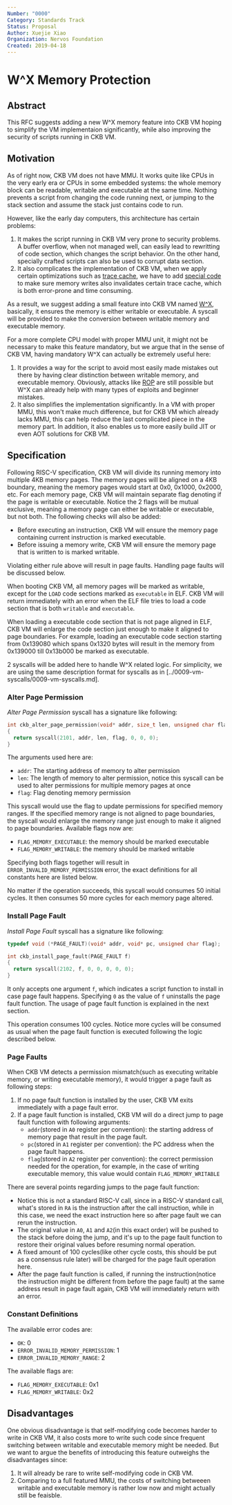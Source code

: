 ```yaml
---
Number: "0000"
Category: Standards Track
Status: Proposal
Author: Xuejie Xiao
Organization: Nervos Foundation
Created: 2019-04-18
---
```


# W^X Memory Protection

## Abstract

This RFC suggests adding a new W^X memory feature into CKB VM hoping to simplify the VM implementaion significantly, while also improving the security of scripts running in CKB VM.

## Motivation

As of right now, CKB VM does not have MMU. It works quite like CPUs in the very early era or CPUs in some embedded systems: the whole memory block can be readable, writable and executable at the same time. Nothing prevents a script from changing the code running next, or jumping to the stack section and assume the stack just contains code to run.

However, like the early day computers, this architecture has certain problems:

1. It makes the script running in CKB VM very prone to security problems. A buffer overflow, when not managed well, can easily lead to rewritting of code section, which changes the script behavior. On the other hand, specially crafted scripts can also be used to corrupt data section.
2. It also complicates the implementation of CKB VM, when we apply certain optimizations such as [trace cache](https://en.wikipedia.org/wiki/Trace_Cache), we have to add [special code](https://github.com/nervosnetwork/ckb-vm/blob/16207caf5755b5edde6df8228a2366a553960a10/src/machine.rs#L431) to make sure memory writes also invalidates certain trace cache, which is both error-prone and time consuming.

As a result, we suggest adding a small feature into CKB VM named [W^X](https://en.wikipedia.org/wiki/W%5EX), basically, it ensures the memory is either writable or executable. A syscall will be provided to make the conversion between writable memory and executable memory.

For a more complete CPU model with proper MMU unit, it might not be necessary to make this feature mandatory, but we argue that in the sense of CKB VM, having mandatory W^X can actually be extremely useful here:

1. It provides a way for the script to avoid most easily made mistakes out there by having clear distinction between writable memory, and executable memory. Obviously, attacks like [ROP](https://en.wikipedia.org/wiki/Return-oriented_programming) are still possible but W^X can already help with many types of exploits and beginner mistakes.
2. It also simplifies the implementation significantly. In a VM with proper MMU, this won't make much difference, but for CKB VM which already lacks MMU, this can help reduce the last complicated piece in the memory part. In addition, it also enables us to more easily build JIT or even AOT solutions for CKB VM.

## Specification

Following RISC-V specification, CKB VM will divide its running memory into multiple 4KB memory pages. The memory pages will be aligned on a 4KB boundary, meaning the memory pages would start at 0x0, 0x1000, 0x2000, etc. For each memory page, CKB VM will maintain separate flag denoting if the page is writable or executable. Notice the 2 flags will be mutual exclusive, meaning a memory page can either be writable or executable, but not both. The following checks will also be added:

* Before executing an instruction, CKB VM will ensure the memory page containing current instruction is marked executable.
* Before issuing a memory write, CKB VM will ensure the memory page that is written to is marked writable.

Violating either rule above will result in page faults. Handling page faults will be discussed below.

When booting CKB VM, all memory pages will be marked as writable, except for the `LOAD` code sections marked as `executable` in ELF. CKB VM will return immediately with an error when the ELF file tries to load a code section that is both `writable` and `executable`.

When loading a executable code section that is not page aligned in ELF, CKB VM will enlarge the code section just enough to make it aligned to page boundaries. For example, loading an executable code section starting from 0x139080 which spans 0x1320 bytes will result in the memory from 0x139000 till 0x13b000 be marked as executable.

2 syscalls will be added here to handle W^X related logic. For simplicity, we are using the same description format for syscalls as in [../0009-vm-syscalls/0009-vm-syscalls.md].

### Alter Page Permission

*Alter Page Permission* syscall has a signature like following:

```c
int ckb_alter_page_permission(void* addr, size_t len, unsigned char flag)
{
  return syscall(2101, addr, len, flag, 0, 0, 0);
}
```

The arguments used here are:

* `addr`: The starting address of memory to alter permission
* `len`: The length of memory to alter permission, notice this syscall can be used to alter permissions for multiple memory pages at once
* `flag`: Flag denoting memory permission

This syscall would use the flag to update permissions for specified memory ranges. If the specified memory range is not aligned to page boundaries, the syscall would enlarge the memory range just enough to make it aligned to page boundaries. Available flags now are:

* `FLAG_MEMORY_EXECUTABLE`: the memory should be marked executable
* `FLAG_MEMORY_WRITABLE`: the memory should be marked writable

Specifying both flags together will result in `ERROR_INVALID_MEMORY_PERMISSION` error, the exact definitions for all constants here are listed below.

No matter if the operation succeeds, this syscall would consumes 50 initial cycles. It then consumes 50 more cycles for each memory page altered.

### Install Page Fault

*Install Page Fault* syscall has a signature like following:

```c
typedef void (*PAGE_FAULT)(void* addr, void* pc, unsigned char flag);

int ckb_install_page_fault(PAGE_FAULT f)
{
  return syscall(2102, f, 0, 0, 0, 0, 0);
}
```

It only accepts one argument `f`, which indicates a script function to install in case page fault happens. Specifying `0` as the value of `f` uninstalls the page fault function. The usage of page fault function is explained in the next section.

This operation consumes 100 cycles. Notice more cycles will be consumed as usual when the page fault function is executed following the logic described below.

### Page Faults

When CKB VM detects a permission mismatch(such as executing writable memory, or writing executable memory), it would trigger a page fault as following steps:

1. If no page fault function is installed by the user, CKB VM exits immediately with a page fault error.
2. If a page fault function is installed, CKB VM will do a direct jump to page fault function with following arguments:
    * `addr`(stored in `A0` register per convention): the starting address of memory page that result in the page fault.
    * `pc`(stored in `A1` register per convention): the PC address when the page fault happens.
    * `flag`(stored in `A2` register per convention): the correct permission needed for the operation, for example, in the case of writing executable memory, this value would contain `FLAG_MEMORY_WRITABLE`

There are several points regarding jumps to the page fault function:

* Notice this is not a standard RISC-V call, since in a RISC-V standard call, what's stored in `RA` is the instruction after the call instruction, while in this case, we need the exact instruction here so after page fault we can rerun the instruction.
* The original value in `A0`, `A1` and `A2`(in this exact order) will be pushed to the stack before doing the jump, and it's up to the page fault function to restore their original values before resuming normal operation.
* A fixed amount of 100 cycles(like other cycle costs, this should be put as a consensus rule later) will be charged for the page fault operation here.
* After the page fault function is called, if running the instruction(notice the instruction might be different from before the page fault) at the same address result in page fault again, CKB VM will immediately return with an error.

### Constant Definitions

The available error codes are:

* `OK`: 0
* `ERROR_INVALID_MEMORY_PERMISSION`: 1
* `ERROR_INVALID_MEMORY_RANGE`: 2

The available flags are:

* `FLAG_MEMORY_EXECUTABLE`: 0x1
* `FLAG_MEMORY_WRITABLE`: 0x2

## Disadvantages

One obvious disadvantage is that self-modifying code becomes harder to write in CKB VM, it also costs more to write such code since frequent switching between writable and executable memory might be needed. But we want to argue the benefits of introducing this feature outweighs the disadvantages since:

1. It will already be rare to write self-modifying code in CKB VM.
2. Comparing to a full featured MMU, the costs of switching betweeen writable and executable memory is rather low now and might actually still be feaisble.
